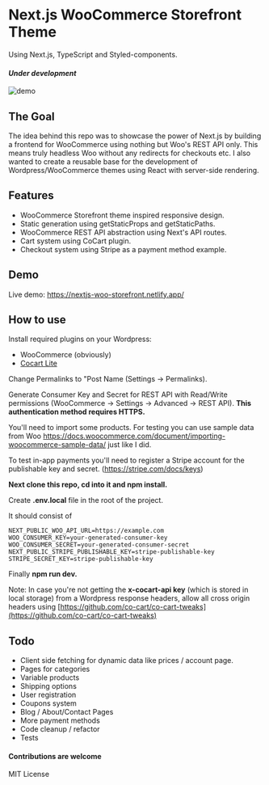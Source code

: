 # Next.js WooCommerce Storefront Theme 
Using Next.js, TypeScript and Styled-components.

#### *Under development*

![demo](https://github.com/Onixaz/nextjs-woocommerce-storefront/blob/main/public/demo.gif)




## The Goal

The idea behind this repo was to showcase the power of Next.js by building a frontend for WooCommerce using nothing but Woo's REST API only. This means truly headless Woo without any redirects for checkouts etc. I also wanted to create a reusable base for the development of Wordpress/WooCommerce themes using React with server-side rendering.




## Features
* WooCommerce Storefront theme inspired responsive design.
* Static generation using getStaticProps and getStaticPaths.
* WooCommerce REST API abstraction using Next's API routes.
* Cart system using CoCart plugin.
* Checkout system using Stripe as a payment method example.


## Demo



Live demo: https://nextjs-woo-storefront.netlify.app/


## How to use

Install required plugins on your Wordpress:
* WooCommerce (obviously)
* [Cocart Lite](https://wordpress.org/plugins/cart-rest-api-for-woocommerce) 

Change Permalinks to "Post Name (Settings -> Permalinks).

Generate Consumer Key and Secret for REST API with Read/Write permissions (WooCommerce -> Settings -> Advanced -> REST API). **This authentication method requires HTTPS.** 

You'll need to import some products. For testing you can use sample data from Woo https://docs.woocommerce.com/document/importing-woocommerce-sample-data/ just like I did.

To test in-app payments you'll need to register a Stripe account for the publishable key and secret. (https://stripe.com/docs/keys) 

**Next clone this repo, cd into it and npm install.**

Create **.env.local** file in the root of the project. 

It should consist of 


``` 
NEXT_PUBLIC_WOO_API_URL=https://example.com
WOO_CONSUMER_KEY=your-generated-consumer-key
WOO_CONSUMER_SECRET=your-generated-consumer-secret
NEXT_PUBLIC_STRIPE_PUBLISHABLE_KEY=stripe-publishable-key
STRIPE_SECRET_KEY=stripe-publishable-key

```

Finally **npm run dev.**

Note: In case you're not getting the **x-cocart-api key** (which is stored in local storage) from a Wordpress response headers, allow all cross origin headers using [https://github.com/co-cart/co-cart-tweaks](https://github.com/co-cart/co-cart-tweaks)

##  Todo

* Client side fetching for dynamic data like prices / account page. 
* Pages for categories
* Variable products
* Shipping options
* User registration
* Coupons system
* Blog / About/Contact Pages
* More payment methods
* Code cleanup / refactor
* Tests

#### Contributions are welcome

MIT License
